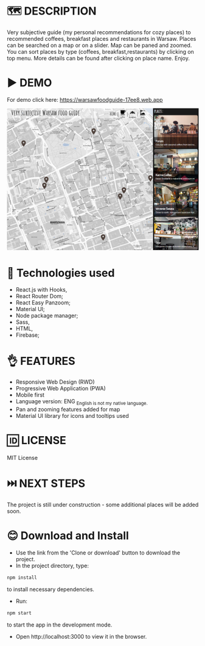 # 🗺️ DESCRIPTION
Very subjective guide (my personal recommendations for cozy places) to recommended coffees, breakfast places and restaurants in Warsaw.
Places can be searched on a map or on a slider. Map can be paned and zoomed.
You can sort places by type (coffees, breakfast,restaurants) by clicking on top menu. 
More details can be found after clicking on place name.
Enjoy.

# ▶️ DEMO
For demo click here:
https://warsawfoodguide-17ee8.web.app

![BooksScreen](public/sample.png)

# 📓 Technologies used
* React.js with Hooks,
* React Router Dom;
* React Easy Panzoom;
* Material UI;
* Node package manager;
* Sass,
* HTML,
* Firebase;

# 👌 FEATURES
* Responsive Web Design (RWD)
* Progressive Web Application (PWA)
* Mobile first
* Language version: ENG <sub> English is not my native language.
* Pan and zooming features added for map
* Material UI library for icons and tooltips used

# 🆔 LICENSE
MIT License

# ⏭️ NEXT STEPS
The project is still under construction - some additional places will be added soon.

# 😊 Download and Install
* Use the link from the 'Clone or download' button to download the project.
* In the project directory, type:
```bash
npm install
```
to install necessary dependencies.

* Run:
```bash
npm start
```
to start the app in the development mode.

* Open http://localhost:3000 to view it in the browser.


